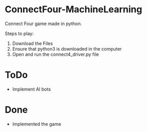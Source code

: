 # ConnectFour-MachineLearning

Connect Four game made in python.

Steps to play:
1. Download the Files
2. Ensure that python3 is downloaded in the computer
3. Open and run the connect4_driver.py file

# ToDo
- Implement AI bots 

# Done
- Implemented the game
